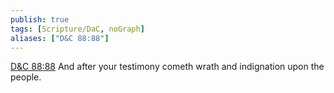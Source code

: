 ```yaml
---
publish: true
tags: [Scripture/DaC, noGraph]
aliases: ["D&C 88:88"]
---
```

[D&C 88:88](https://churchofjesuschrist.org/study/scriptures/dc-testament/dc/88?lang=eng&id=p88#p88) And after your testimony cometh wrath and indignation upon the people.
